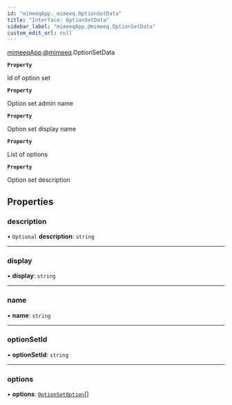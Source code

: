 ```yaml
---
id: "mimeeqApp._mimeeq.OptionSetData"
title: "Interface: OptionSetData"
sidebar_label: "mimeeqApp.@mimeeq.OptionSetData"
custom_edit_url: null
---
```


[mimeeqApp](../modules/mimeeqApp.md).[@mimeeq](../namespaces/mimeeqApp._mimeeq.md).OptionSetData

**`Property`**

Id of option set

**`Property`**

Option set admin name

**`Property`**

Option set display name

**`Property`**

List of options

**`Property`**

Option set description

## Properties

### description

• `Optional` **description**: `string`

___

### display

• **display**: `string`

___

### name

• **name**: `string`

___

### optionSetId

• **optionSetId**: `string`

___

### options

• **options**: [`OptionSetOption`](mimeeqApp._mimeeq.OptionSetOption.md)[]
